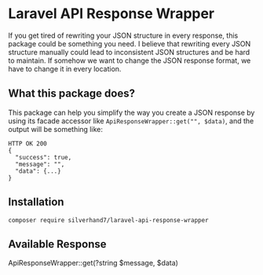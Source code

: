 # Laravel API Response Wrapper 
If you get tired of rewriting your JSON structure in every response, this package could be something you need.
I believe that rewriting every JSON structure manually could lead to inconsistent JSON structures and be hard to maintain.
If somehow we want to change the JSON response format, we have to change it in every location.
## What this package does? 
This package can help you simplify the way you create a JSON response by using its facade accessor like `ApiResponseWrapper::get("", $data)`, and the output will be something like:
```
HTTP OK 200
{
  "success": true,
  "message": "",
  "data": {...}
}
```
## Installation
```
composer require silverhand7/laravel-api-response-wrapper
```

## Available Response
ApiResponseWrapper::get(?string $message, $data)
  
